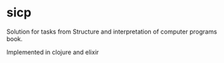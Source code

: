 # sicp
Solution for tasks from Structure and interpretation of computer programs book.

Implemented in clojure and elixir
